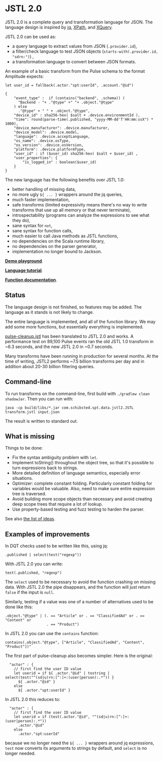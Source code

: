 
# JSTL 2.0

JSTL 2.0 is a complete query and transformation language for JSON.
The language design is inspired by
[jq](https://stedolan.github.io/jq/),
[XPath](https://www.w3.org/TR/1999/REC-xpath-19991116/), and
[XQuery](https://en.wikipedia.org/wiki/XQuery).

JSTL 2.0 can be used as:
 * a query language to extract values from JSON (`.provider.id`),
 * a filter/check language to test JSON objects (`starts-with(.provider.id, "sdrn:")`) ,
 * a transformation language to convert between JSON formats.

An example of a basic transform from the Pulse schema to the format
Amplitude expects:

```
let user_id = fallback(.actor."spt:userId", .account."@id")

{
    "event_type" :  if (contains("backend", .schema)) (
      "Backend - "+ ."@type" +" "+ .object."@type"
    ) else
      ."@type" + " " + .object."@type",
    "device_id" : sha256-hex( $salt + .device.environmentId ),
    "time": round(parse-time(.published, "yyyy-MM-dd'T'HH:mm:ssX") * 1000),
    "device_manufacturer": .device.manufacturer,
    "device_model": .device.model,
    "language": .device.acceptLanguage,
    "os_name": .device.osType,
    "os_version": .device.osVersion,
    "platform": .device.platformType,
    "user_id" : if ($user_id) sha256-hex( $salt + $user_id) ,
    "user_properties": {
        "is_logged_in" : boolean($user_id)
    }
}
```

The new language has the following benefits over JSTL 1.0:
 * better handling of missing data,
 * no more ugly `${ ... }` wrappers around the jq queries,
 * much faster implementation,
 * safe transforms (limited expressivity means there's no way to
   write transforms that use up all memory or that never terminate),
 * introspectability (programs can analyze the expressions to see what
   they do),
 * sane syntax for `not`,
 * sane syntax for function calls,
 * much easier to call Java methods as JSTL functions,
 * no dependencies on the Scala runtime library,
 * no dependencies on the parser generator,
 * implementation no longer bound to Jackson.

[**Demo playground**](http://spt-data-dev-public-web.s3-website-eu-west-1.amazonaws.com/jstl2.html).

[**Language tutorial**](tutorial.md).

[**Function documentation**](functions.md).

## Status

The language design is not finished, so features may be added. The
language as it stands is not likely to change.

The entire language is implemented, and all of the function library.
We may add some more functions, but essentially everything is
implemented.

[pulse-cleanup.jstl](cleanup.jstl2) has been translated to JSTL 2.0
and works. A performance test on 89,100 Pulse events ran the old JSTL
1.0 transform in ~6.3 seconds, and the new JSTL 2.0 in ~0.7 seconds.

Many transforms have been running in production for several months.
At the time of writing, JSTL2 performs ~7.5 billion transforms per day
and in addition about 20-30 billion filtering queries.

## Command-line

To run transforms on the command-line, first build with `./gradlew
clean shadowJar`. Then you can run with:

```
java -cp build/libs/*.jar com.schibsted.spt.data.jstl2.JSTL transform.jstl input.json
```

The result is written to standard out.

## What is missing

Things to be done:
  * Fix the syntax ambiguity problem with `let`.
  * Implement toString() throughout the object tree, so that it's
    possible to turn expressions back to strings.
  * More detailed definition of language semantics, especially error
    situations.
  * Optimizer: complete constant folding. Particularly constant
    folding for variables would be valuable. Also, need to make sure
    entire expression tree is traversed.
  * Avoid building more scope objects than necessary and avoid
    creating deep scope trees that require a lot of lookup.
  * Use property-based testing and fuzz testing to harden the parser.

See also [the list of ideas](ideas/).

## Examples of improvements

In DQT checks used to be written like this, using jq:

```
.published | select(test("regexp"))
```

With JSTL 2.0 you can write:

```
test(.published, "regexp")
```

The `select` used to be necessary to avoid the function crashing on
missing data. With JSTL 2.0 the pipe disappears, and the function will
just return `false` if the input is `null`.

Similarly, testing if a value was one of a number of alternatives used
to be done like this:

```
.object."@type" | (. == "Article" or . == "ClassifiedAd" or . == "Content" or
                   . == "Product")
```

In JSTL 2.0 you can use the `contains` function:

```
contains(.object."@type", ["Article", "ClassifiedAd", "Content", "Product"])"
```

The first part of pulse-cleanup also becomes simpler. Here is the
original:

```
  "actor" : {
    // first find the user ID value
    let userid = if ${ .actor."@id" | tostring | select(test("^(sd|u)rn:[^:]+:(user|person):.*")) }
      ${ .actor."@id" }
    else
      ${ .actor."spt:userId" }
```

In JSTL 2.0 this reduces to:

```
  "actor" : {
    // first find the user ID value
    let userid = if (test(.actor."@id", "^(sd|u)rn:[^:]+:(user|person):.*"))
      .actor."@id"
    else
      .actor."spt:userId"
```

because we no longer need the `${ ... }` wrappers around jq
expressions, `test` now converts its arguments to strings by default,
and `select` is no longer needed.